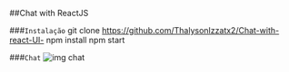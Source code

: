 ##Chat with ReactJS

###`Instalação`
git clone https://github.com/ThalysonIzzatx2/Chat-with-react-UI-
npm install
npm start

###`Chat`
<img src="https://imgur.com/XbAZKGh" alt="img chat" />
